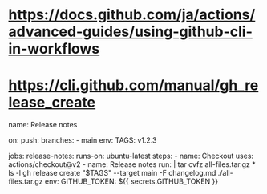# https://docs.github.com/ja/actions/advanced-guides/using-github-cli-in-workflows
# https://cli.github.com/manual/gh_release_create

name: Release notes

on:
  push:
    branches:
      - main
env:
  TAGS: v1.2.3

jobs:
  release-notes:
    runs-on: ubuntu-latest
    steps:
      - name: Checkout
        uses: actions/checkout@v2
      - name: Release notes
        run: |
          tar cvfz all-files.tar.gz *
          ls -l
          gh release create "$TAGS" --target main -F changelog.md ./all-files.tar.gz
        env:
          GITHUB_TOKEN: ${{ secrets.GITHUB_TOKEN }}
